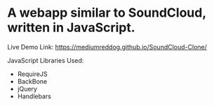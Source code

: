 # A webapp similar to SoundCloud, written in JavaScript.

Live Demo Link: https://mediumreddog.github.io/SoundCloud-Clone/

JavaScript Libraries Used:
* RequireJS
* BackBone
* jQuery
* Handlebars
